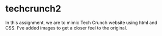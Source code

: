 # techcrunch2

In this assignment, we are to mimic Tech Crunch website using html and CSS. I've added images to get a closer feel to the original.
